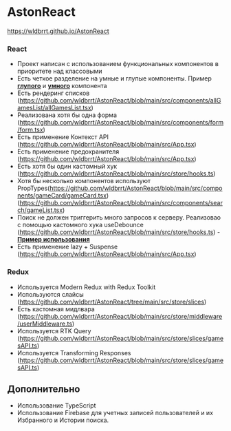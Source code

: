 # AstonReact

https://wldbrrt.github.io/AstonReact

### React

- Проект написан с использованием функциональных компонентов в приоритете над классовыми
- Есть четкое разделение на умные и глупые компоненты.  Пример [**глупого**](https://github.com/wldbrrt/AstonReact/blob/main/src/components/form/input.tsx) и [**умного**](https://github.com/wldbrrt/AstonReact/blob/main/src/components/form/form.tsx) компонента
- Есть рендеринг списков (https://github.com/wldbrrt/AstonReact/blob/main/src/components/allGamesList/allGamesList.tsx)
- Реализована хотя бы одна форма (https://github.com/wldbrrt/AstonReact/blob/main/src/components/form/form.tsx)
- Есть применение Контекст API (https://github.com/wldbrrt/AstonReact/blob/main/src/App.tsx)
- Есть применение предохранителя (https://github.com/wldbrrt/AstonReact/blob/main/src/App.tsx)
- Есть хотя бы один кастомный хук (https://github.com/wldbrrt/AstonReact/blob/main/src/store/hooks.ts)
- Хотя бы несколько компонентов используют PropTypes(https://github.com/wldbrrt/AstonReact/blob/main/src/components/gameCard/gameCard.tsx) (https://github.com/wldbrrt/AstonReact/blob/main/src/components/search/gameList.tsx)
- Поиск не должен триггерить много запросов к серверу. Реализовао с помощью кастомного хука useDebounce (https://github.com/wldbrrt/AstonReact/blob/main/src/store/hooks.ts) - [**Пример использования**](https://github.com/wldbrrt/AstonReact/blob/main/src/components/search/search.tsx)
- Есть применение lazy + Suspense (https://github.com/wldbrrt/AstonReact/blob/main/src/App.tsx)

### Redux

- Используется Modern Redux with Redux Toolkit
- Используются слайсы (https://github.com/wldbrrt/AstonReact/tree/main/src/store/slices)
- Есть кастомная мидлвара (https://github.com/wldbrrt/AstonReact/blob/main/src/store/middleware/userMiddleware.ts)
- Используется RTK Query (https://github.com/wldbrrt/AstonReact/blob/main/src/store/slices/gamesAPI.ts)
- Используется Transforming Responses (https://github.com/wldbrrt/AstonReact/blob/main/src/store/slices/gamesAPI.ts)

## Дополнительно
- Использование TypeScript
- Использование Firebase для учетных записей пользователей и их Избранного и Истории поиска.
